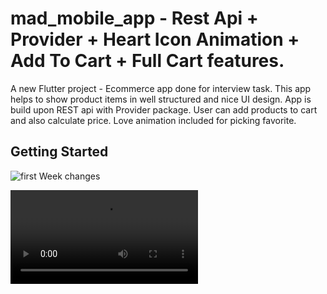 # mad_mobile_app - Rest Api + Provider + Heart Icon Animation + Add To Cart + Full Cart features.

A new Flutter project - Ecommerce app done for interview task. This app helps to show product items in well structured and nice UI design. App is build upon REST api with Provider package. User can add products to cart and also calculate price. Love animation included for picking favorite.

## Getting Started

<img alt="first Week changes" src="./ScreenShot/1st%20Week/bandicam%202022-10-07%2010-31-50-950.mp4">

![Screenshot_2021_1003_113644](https://user-images.githubusercontent.com/ScreenShot/1st%20Week/bandicam%202022-10-07%2010-31-50-950.mp4)